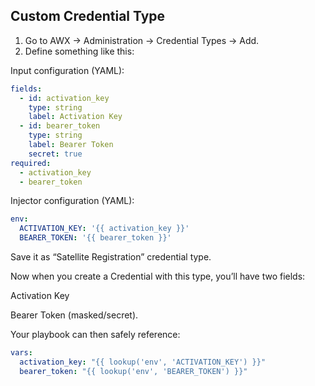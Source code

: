 ## Custom Credential Type

1. Go to AWX → Administration → Credential Types → Add.
2. Define something like this:

Input configuration (YAML):
```yaml
fields:
  - id: activation_key
    type: string
    label: Activation Key
  - id: bearer_token
    type: string
    label: Bearer Token
    secret: true
required:
  - activation_key
  - bearer_token
```
Injector configuration (YAML):
```yaml
env:
  ACTIVATION_KEY: '{{ activation_key }}'
  BEARER_TOKEN: '{{ bearer_token }}'
```
Save it as “Satellite Registration” credential type.

Now when you create a Credential with this type, you’ll have two fields:

Activation Key

Bearer Token (masked/secret).

Your playbook can then safely reference:
```yaml
vars:
  activation_key: "{{ lookup('env', 'ACTIVATION_KEY') }}"
  bearer_token: "{{ lookup('env', 'BEARER_TOKEN') }}"
```

